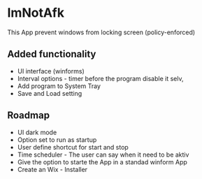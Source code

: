 # ImNotAfk
This App prevent windows from locking screen (policy-enforced)

## Added functionality
* UI interface (winforms)
* Interval options - timer before the program disable it selv, 
* Add program to System Tray
* Save and Load setting

## Roadmap
* UI dark mode
* Option set to run as startup
* User define shortcut for start and stop
* Time scheduler - The user can say when it need to be aktiv
* Give the option to starte the App in a standad winform App
* Create an Wix - Installer
